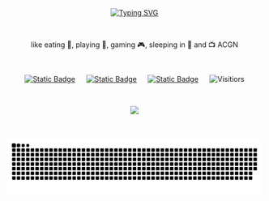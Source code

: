 <div align=center>
 <div>
 <a href="https://git.io/typing-svg">
  <img src="https://readme-typing-svg.demolab.com?font=Ubuntu&size=25&pause=1000&center=true&random=false&width=435&lines=Hi+there%F0%9F%91%8B++It's+Diko;System.out.print(+%22+Hello+World+%22+)" alt="Typing SVG" />
 </a>
</div>


&nbsp;
<picture>
</picture>
&nbsp;

<div>
 like eating 🍉, playing 🏸, gaming 🎮, sleeping in 🛌 and 📺 ACGN
</div>

&nbsp;

<div>
 <a href="https://space.bilibili.com/24459450"><img alt="Static Badge" src="https://img.shields.io/badge/Bilibili-B%E7%AB%99-ff69b4?link=https%3A%2F%2Fspace.bilibili.com%2F24459450"></a> &emsp; 
 <a href="https://www.zhihu.com/people/dai-wen-bo-34"><img alt="Static Badge" src="https://img.shields.io/badge/Zhihu-%E7%9F%A5%E4%B9%8E-blue?link=https%3A%2F%2Fwww.zhihu.com%2Fpeople%2Fdai-wen-bo-34"></a> &emsp; 
 <a href="https://blog.csdn.net/qq_38971938"><img alt="Static Badge" src="https://img.shields.io/badge/CSDN-%E8%AE%BA%E5%9D%9B-c32136"></a> &emsp;
 <img src="https://komarev.com/ghpvc/?username=Daieenbo&label=Views&color=529e4e&style=flat" alt="Visitiors">
</div>

&nbsp;

<div>
 <img src="https://github-readme-stats.vercel.app/api?username=Daieenbo&theme=radical">
</div>

&nbsp;

![](https://raw.githubusercontent.com/Daieenbo/Daieenbo/output/github-contribution-grid-snake-dark.svg)

</dev>
<!--
**Daieenbo/Daieenbo** is a ✨ _special_ ✨ repository because its `README.md` (this file) appears on your GitHub profile.

Here are some ideas to get you started:

- 🔭 I’m currently working on ...
- 🌱 I’m currently learning ...
- 👯 I’m looking to collaborate on ...
- 🤔 I’m looking for help with ...
- 💬 Ask me about ...
- 📫 How to reach me: ...
- 😄 Pronouns: ...
- ⚡ Fun fact: ...
-->
